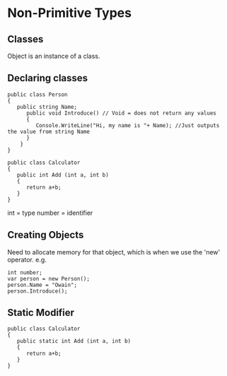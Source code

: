 
# Non-Primitive Types
## Classes 

Object is an instance of a class. 

## Declaring classes

```
public class Person
{
   public string Name;
      public void Introduce() // Void = does not return any values
      {
         Console.WriteLine("Hi, my name is "+ Name); //Just outputs the value from string Name
      }
    }
}
```

```
public class Calculator
{
   public int Add (int a, int b)
   {
      return a+b;
   }
}
```

int = type
number = identifier

## Creating Objects

Need to allocate memory for that object, which is when we use the 'new' operator. 
e.g.

```
int number; 
var person = new Person();
person.Name = "Owain";
person.Introduce(); 

```

## Static Modifier
```
public class Calculator
{
   public static int Add (int a, int b)
   {
      return a+b;
   }
}
```

